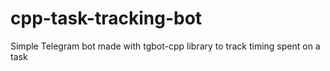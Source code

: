 # cpp-task-tracking-bot
Simple Telegram bot made with tgbot-cpp library to track timing spent on a task
